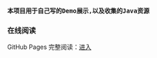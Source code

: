 

### `本项目用于自己写的Demo展示,以及收集的Java资源`

### 在线阅读

GitHub Pages 完整阅读：[进入](https://igsshan.github.io/java/#/)


